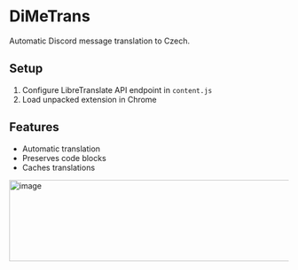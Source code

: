 # DiMeTrans

Automatic Discord message translation to Czech.

## Setup

1. Configure LibreTranslate API endpoint in `content.js`
2. Load unpacked extension in Chrome

## Features

- Automatic translation
- Preserves code blocks
- Caches translations

<img width="913" height="147" alt="image" src="https://github.com/user-attachments/assets/aff6ef5b-1940-4c89-88b5-3c87b84fb032" />
